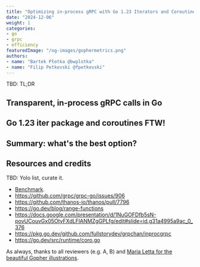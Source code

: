 ```yaml
---
title: "Optimizing in-process gRPC with Go 1.23 Iterators and Coroutines"
date: "2024-12-06"
weight: 1
categories:
- go
- grpc
- efficiency
featuredImage: "/og-images/gophermetrics.png"
authors:
- name: "Bartek Płotka @bwplotka"
- name: "Filip Petkovski @fpetkovski"
---
```


TBD: TL;DR

## Transparent, in-process gRPC calls in Go


## Go 1.23 iter package and coroutines FTW!


## Summary: what's the best option?

## Resources and credits

TBD: Yolo list, curate it.

* [Benchmark](https://github.com/bwplotka/benchmarks/tree/main/benchmarks/local-grpc).
* https://github.com/grpc/grpc-go/issues/906
* https://github.com/thanos-io/thanos/pull/7796
* https://go.dev/blog/range-functions
* https://docs.google.com/presentation/d/1NuGOFDfb5sN-povUCouvGx05OtyFXdLFlANMZgGPLfg/edit#slide=id.g31a4995a9ac_0_376
* https://pkg.go.dev/github.com/fullstorydev/grpchan/inprocgrpc
* https://go.dev/src/runtime/coro.go

As always, thanks to all reviewers (e.g. A, B) and [Maria Letta for the beautiful Gopher illustrations](https://github.com/MariaLetta/free-gophers-pack).
